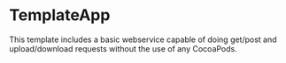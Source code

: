 # TemplateApp

This template includes a basic webservice capable of doing get/post and upload/download requests without the use of any CocoaPods.
